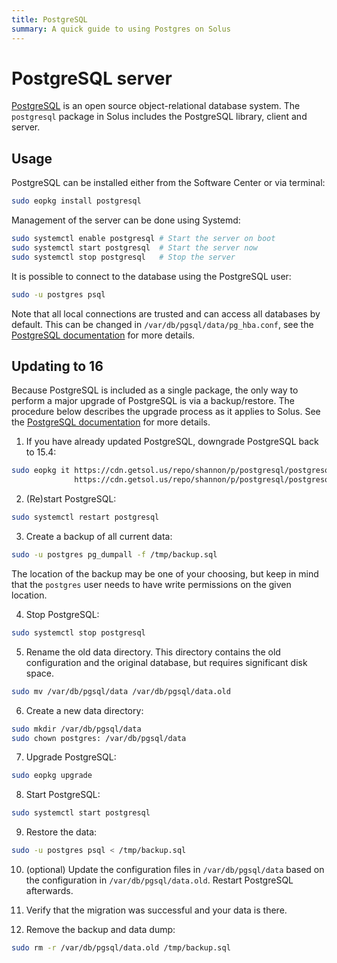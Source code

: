 ```yaml
---
title: PostgreSQL
summary: A quick guide to using Postgres on Solus
---
```


# PostgreSQL server

[PostgreSQL](https://www.postgresql.org/) is an open source object-relational database system. The `postgresql` package in Solus includes the PostgreSQL library, client and server.

## Usage

PostgreSQL can be installed either from the Software Center or via terminal:

```bash
sudo eopkg install postgresql
```

Management of the server can be done using Systemd:

```bash
sudo systemctl enable postgresql # Start the server on boot
sudo systemctl start postgresql  # Start the server now
sudo systemctl stop postgresql   # Stop the server
```

It is possible to connect to the database using the PostgreSQL user:

```bash
sudo -u postgres psql
```

Note that all local connections are trusted and can access all databases by default. This can be changed in `/var/db/pgsql/data/pg_hba.conf`, see the [PostgreSQL documentation](https://www.postgresql.org/docs/current/auth-pg-hba-conf.html) for more details.

## Updating to 16

Because PostgreSQL is included as a single package, the only way to perform a major upgrade of PostgreSQL is via a backup/restore. The procedure below describes the upgrade process as it applies to Solus. See the [PostgreSQL documentation](https://www.postgresql.org/docs/16/upgrading.html#UPGRADING-VIA-PGDUMPALL) for more details.

1.  If you have already updated PostgreSQL, downgrade PostgreSQL back to 15.4:

```bash
sudo eopkg it https://cdn.getsol.us/repo/shannon/p/postgresql/postgresql-15.4-42-1-x86_64.eopkg \
              https://cdn.getsol.us/repo/shannon/p/postgresql/postgresql-libpq-15.4-42-1-x86_64.eopkg
```

2.  (Re)start PostgreSQL:

```bash
sudo systemctl restart postgresql
```

3.  Create a backup of all current data:

```bash
sudo -u postgres pg_dumpall -f /tmp/backup.sql
```

The location of the backup may be one of your choosing, but keep in mind that the `postgres` user needs to have write permissions on the given location.

4.  Stop PostgreSQL:

```bash
sudo systemctl stop postgresql
```

5.  Rename the old data directory. This directory contains the old configuration and the original database, but requires significant disk space.

```bash
sudo mv /var/db/pgsql/data /var/db/pgsql/data.old
```

6.  Create a new data directory:

```bash
sudo mkdir /var/db/pgsql/data
sudo chown postgres: /var/db/pgsql/data
```

7.  Upgrade PostgreSQL:

```bash
sudo eopkg upgrade
```

8.  Start PostgreSQL:

```bash
sudo systemctl start postgresql
```

9.  Restore the data:

```bash
sudo -u postgres psql < /tmp/backup.sql
```

10. (optional) Update the configuration files in `/var/db/pgsql/data` based on the configuration in `/var/db/pgsql/data.old`. Restart PostgreSQL afterwards.

11. Verify that the migration was successful and your data is there.

12. Remove the backup and data dump:

```bash
sudo rm -r /var/db/pgsql/data.old /tmp/backup.sql
```
